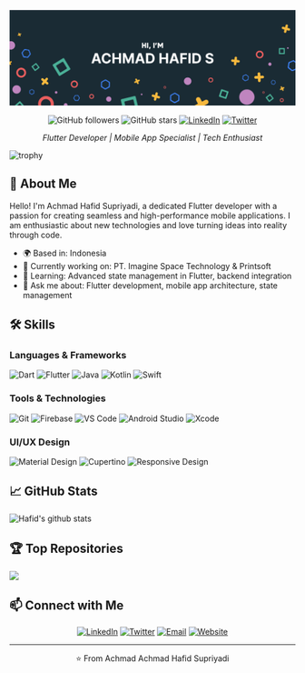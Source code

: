 

[![Hafid's GitHub Banner](./assets/my_banner.png)](https://mrhafid.my.id)

<p align="center">
  <img src="https://img.shields.io/github/followers/MrHafid?label=Follow%20Me&style=social" alt="GitHub followers">
  <img src="https://img.shields.io/github/stars/mrhafid?label=Stars&style=social" alt="GitHub stars">
  <a href="https://www.linkedin.com/in/mrhafid/"><img src="https://img.shields.io/badge/-LinkedIn-blue?style=flat-square&logo=LinkedIn&logoColor=white" alt="LinkedIn"></a>
  <a href="https://twitter.com/mrhafid007"><img src="https://img.shields.io/twitter/follow/mrhafid007?style=social" alt="Twitter"></a>
</p>

<p align="center">
  <em>Flutter Developer | Mobile App Specialist | Tech Enthusiast</em>
</p>

![trophy](https://github-profile-trophy.vercel.app/?username=mrhafid&theme=flat&row=1&margin-w=15)
<br />

## 🌟 About Me

Hello! I'm Achmad Hafid Supriyadi, a dedicated Flutter developer with a passion for creating seamless and high-performance mobile applications. I am enthusiastic about new technologies and love turning ideas into reality through code.

- 🌍 Based in: Indonesia
- 🔭 Currently working on: PT. Imagine Space Technology & Printsoft
- 🌱 Learning: Advanced state management in Flutter, backend integration
- 💬 Ask me about: Flutter development, mobile app architecture, state management

## 🛠️ Skills

### Languages & Frameworks
![Dart](https://img.shields.io/badge/Dart-0175C2?style=flat&logo=dart&logoColor=white)
![Flutter](https://img.shields.io/badge/Flutter-02569B?style=flat&logo=flutter&logoColor=white)
![Java](https://img.shields.io/badge/Java-007396?style=flat&logo=java&logoColor=white)
![Kotlin](https://img.shields.io/badge/Kotlin-0095D5?style=flat&logo=kotlin&logoColor=white)
![Swift](https://img.shields.io/badge/Php-FA7343?style=flat&logo=php&logoColor=white)

### Tools & Technologies
![Git](https://img.shields.io/badge/Git-F05032?style=flat&logo=git&logoColor=white)
![Firebase](https://img.shields.io/badge/Firebase-FFCA28?style=flat&logo=firebase&logoColor=white)
![VS Code](https://img.shields.io/badge/VS%20Code-007ACC?style=flat&logo=visual-studio-code&logoColor=white)
![Android Studio](https://img.shields.io/badge/Android%20Studio-3DDC84?style=flat&logo=android-studio&logoColor=white)
![Xcode](https://img.shields.io/badge/Xcode-1575F9?style=flat&logo=xcode&logoColor=white)

### UI/UX Design
![Material Design](https://img.shields.io/badge/Material%20Design-757575?style=flat&logo=material-design&logoColor=white)
![Cupertino](https://img.shields.io/badge/Cupertino-333333?style=flat&logo=apple&logoColor=white)
![Responsive Design](https://img.shields.io/badge/Responsive%20Design-4285F4?style=flat&logo=google&logoColor=white)


## 📈 GitHub Stats


  <img align="center" src="https://github-readme-stats.vercel.app/api?username=mrhafid&count_private=true&show_icons=true&include_all_commits=true&theme=algolia" alt="Hafid's github stats"/>


## 🏆 Top Repositories


  <img align="center" src="https://github-readme-stats.vercel.app/api/top-langs/?username=mrhafid&langs_count=8&count_private=true&layout=compact&theme=algolia"/>


## 📫 Connect with Me

<p align="center">
  <a href="https://www.linkedin.com/in/mrhafid/" target="_blank"><img src="https://img.shields.io/badge/-LinkedIn-blue?style=for-the-badge&logo=LinkedIn&logoColor=white" alt="LinkedIn"></a>
  <a href="https://twitter.com/mrhafid007" target="_blank"><img src="https://img.shields.io/badge/-Twitter-blue?style=for-the-badge&logo=Twitter&logoColor=white" alt="Twitter"></a>
  <a href="mailto:achmadhafid668@gmail.com" target="_blank"><img src="https://img.shields.io/badge/-Email-D14836?style=for-the-badge&logo=Gmail&logoColor=white" alt="Email"></a>
  <a href="https://mrhafid.my.id" target="_blank"><img src="https://img.shields.io/badge/-Website-FF5722?style=for-the-badge&logo=Google-Chrome&logoColor=white" alt="Website"></a>
</p>

---

<p align="center">
 ⭐️ From Achmad <a href="https://mrhafid.my.id" style="text-decoration:none;" target="_blank">Achmad Hafid Supriyadi</a>
</p>
